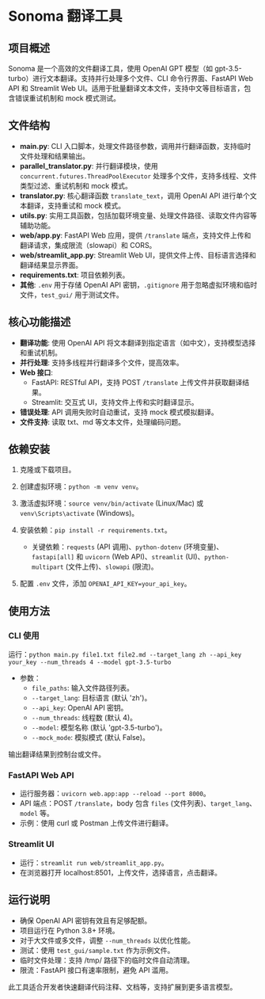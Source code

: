 # Sonoma 翻译工具

## 项目概述

Sonoma 是一个高效的文件翻译工具，使用 OpenAI GPT 模型（如 gpt-3.5-turbo）进行文本翻译。支持并行处理多个文件、CLI 命令行界面、FastAPI Web API 和 Streamlit Web UI。适用于批量翻译文本文件，支持中文等目标语言，包含错误重试机制和 mock 模式测试。

## 文件结构

- **main.py**: CLI 入口脚本，处理文件路径参数，调用并行翻译函数，支持临时文件处理和结果输出。
- **parallel_translator.py**: 并行翻译模块，使用 `concurrent.futures.ThreadPoolExecutor` 处理多个文件，支持多线程、文件类型过滤、重试机制和 mock 模式。
- **translator.py**: 核心翻译函数 `translate_text`，调用 OpenAI API 进行单个文本翻译，支持重试和 mock 模式。
- **utils.py**: 实用工具函数，包括加载环境变量、处理文件路径、读取文件内容等辅助功能。
- **web/app.py**: FastAPI Web 应用，提供 `/translate` 端点，支持文件上传和翻译请求，集成限流（slowapi）和 CORS。
- **web/streamlit_app.py**: Streamlit Web UI，提供文件上传、目标语言选择和翻译结果显示界面。
- **requirements.txt**: 项目依赖列表。
- **其他**: `.env` 用于存储 OpenAI API 密钥，`.gitignore` 用于忽略虚拟环境和临时文件，`test_gui/` 用于测试文件。

## 核心功能描述

- **翻译功能**: 使用 OpenAI API 将文本翻译到指定语言（如中文），支持模型选择和重试机制。
- **并行处理**: 支持多线程并行翻译多个文件，提高效率。
- **Web 接口**:
  - FastAPI: RESTful API，支持 POST `/translate` 上传文件并获取翻译结果。
  - Streamlit: 交互式 UI，支持文件上传和实时翻译显示。
- **错误处理**: API 调用失败时自动重试，支持 mock 模式模拟翻译。
- **文件支持**: 读取 txt、md 等文本文件，处理编码问题。

## 依赖安装

1. 克隆或下载项目。
2. 创建虚拟环境：`python -m venv venv`。
3. 激活虚拟环境：`source venv/bin/activate` (Linux/Mac) 或 `venv\Scripts\activate` (Windows)。
4. 安装依赖：`pip install -r requirements.txt`。
   - 关键依赖：`requests` (API 调用)、`python-dotenv` (环境变量)、`fastapi[all]` 和 `uvicorn` (Web API)、`streamlit` (UI)、`python-multipart` (文件上传)、`slowapi` (限流)。

5. 配置 `.env` 文件，添加 `OPENAI_API_KEY=your_api_key`。

## 使用方法

### CLI 使用
运行：`python main.py file1.txt file2.md --target_lang zh --api_key your_key --num_threads 4 --model gpt-3.5-turbo`

- 参数：
  - `file_paths`: 输入文件路径列表。
  - `--target_lang`: 目标语言 (默认 'zh')。
  - `--api_key`: OpenAI API 密钥。
  - `--num_threads`: 线程数 (默认 4)。
  - `--model`: 模型名称 (默认 'gpt-3.5-turbo')。
  - `--mock_mode`: 模拟模式 (默认 False)。

输出翻译结果到控制台或文件。

### FastAPI Web API
- 运行服务器：`uvicorn web.app:app --reload --port 8000`。
- API 端点：POST `/translate`，body 包含 `files` (文件列表)、`target_lang`、`model` 等。
- 示例：使用 curl 或 Postman 上传文件进行翻译。

### Streamlit UI
- 运行：`streamlit run web/streamlit_app.py`。
- 在浏览器打开 localhost:8501，上传文件，选择语言，点击翻译。

## 运行说明

- 确保 OpenAI API 密钥有效且有足够配额。
- 项目运行在 Python 3.8+ 环境。
- 对于大文件或多文件，调整 `--num_threads` 以优化性能。
- 测试：使用 `test_gui/sample.txt` 作为示例文件。
- 临时文件处理：支持 /tmp/ 路径下的临时文件自动清理。
- 限流：FastAPI 接口有速率限制，避免 API 滥用。

此工具适合开发者快速翻译代码注释、文档等，支持扩展到更多语言模型。
